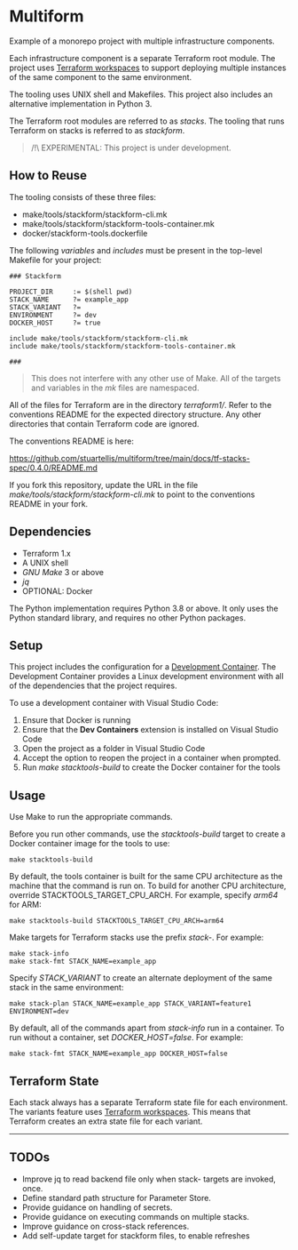 # Multiform

Example of a monorepo project with multiple infrastructure components.

Each infrastructure component is a separate Terraform root module. The project uses [Terraform workspaces](https://developer.hashicorp.com/terraform/language/state/workspaces) to support deploying multiple instances of the same component to the same environment.

The tooling uses UNIX shell and Makefiles. This project also includes an alternative implementation in Python 3.

The Terraform root modules are referred to as *stacks*. The tooling that runs Terraform on stacks is referred to as *stackform*.

> /!\ EXPERIMENTAL: This project is under development.

## How to Reuse

The tooling consists of these three files:

- make/tools/stackform/stackform-cli.mk
- make/tools/stackform/stackform-tools-container.mk
- docker/stackform-tools.dockerfile

The following *variables* and *includes* must be present in the top-level Makefile for your project:

```make
### Stackform

PROJECT_DIR		:= $(shell pwd)
STACK_NAME		?= example_app
STACK_VARIANT   ?=
ENVIRONMENT		?= dev
DOCKER_HOST     ?= true

include make/tools/stackform/stackform-cli.mk
include make/tools/stackform/stackform-tools-container.mk

###
```

> This does not interfere with any other use of Make. All of the targets and variables in the *mk* files are namespaced.

All of the files for Terraform are in the directory *terraform1/*. Refer to the conventions README for the expected directory structure. Any other directories that contain Terraform code are ignored.

The conventions README is here:

https://github.com/stuartellis/multiform/tree/main/docs/tf-stacks-spec/0.4.0/README.md

If you fork this repository, update the URL in the file *make/tools/stackform/stackform-cli.mk* to point to the conventions README in your fork.

## Dependencies

- Terraform 1.x
- A UNIX shell
- *GNU Make* 3 or above 
- *jq*
- OPTIONAL: Docker

The Python implementation requires Python 3.8 or above. It only uses the Python standard library, and requires no other Python packages.

## Setup

This project includes the configuration for a [Development Container](https://containers.dev/). The Development Container provides a Linux development environment with all of the dependencies that the project requires.

To use a development container with Visual Studio Code:

1. Ensure that Docker is running
2. Ensure that the **Dev Containers** extension is installed on Visual Studio Code
3. Open the project as a folder in Visual Studio Code
4. Accept the option to reopen the project in a container when prompted.
5. Run *make stacktools-build* to create the Docker container for the tools

## Usage

Use Make to run the appropriate commands.

Before you run other commands, use the *stacktools-build* target to create a Docker container image for the tools to use:

    make stacktools-build

By default, the tools container is built for the same CPU architecture as the machine that the command is run on. To build for another CPU architecture, override STACKTOOLS_TARGET_CPU_ARCH. For example, specify *arm64* for ARM:

    make stacktools-build STACKTOOLS_TARGET_CPU_ARCH=arm64

Make targets for Terraform stacks use the prefix *stack-*. For example:

    make stack-info
    make stack-fmt STACK_NAME=example_app

Specify *STACK_VARIANT* to create an alternate deployment of the same stack in the same environment:

    make stack-plan STACK_NAME=example_app STACK_VARIANT=feature1 ENVIRONMENT=dev

By default, all of the commands apart from *stack-info* run in a container. To run without a container, set *DOCKER_HOST=false*. For example:

    make stack-fmt STACK_NAME=example_app DOCKER_HOST=false

## Terraform State

Each stack always has a separate Terraform state file for  each environment. The variants feature uses [Terraform workspaces](https://developer.hashicorp.com/terraform/language/state/workspaces). This means that Terraform creates an extra state file for each variant.

---

## TODOs

- Improve jq to read backend file only when stack- targets are invoked, once.
- Define standard path structure for Parameter Store.
- Provide guidance on handling of secrets.
- Provide guidance on executing commands on multiple stacks.
- Improve guidance on cross-stack references.
- Add self-update target for stackform files, to enable refreshes
